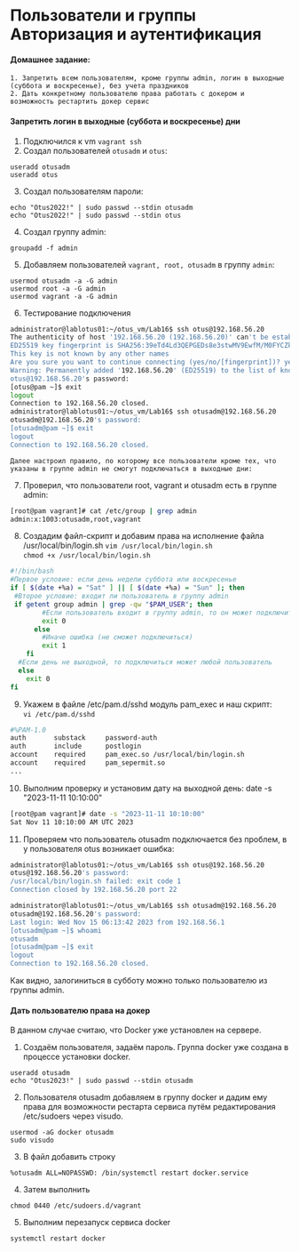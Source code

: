 # Пользователи и группы Авторизация и аутентификация

#### Домашнее задание:
    1. Запретить всем пользователям, кроме группы admin, логин в выходные (суббота и воскресенье), без учета праздников
    2. Дать конкретному пользователю права работать с докером и возможность рестартить докер сервис
#### Запретить логин в выходные (суббота и воскресенье) дни
1. Подключился к vm `vagrant ssh`
2. Создал пользователей `otusadm` и `otus`:  
```
useradd otusadm  
useradd otus
```
3. Создал пользователям пароли:  
```
echo "Otus2022!" | sudo passwd --stdin otusadm  
echo "Otus2022!" | sudo passwd --stdin otus
```
4. Создал группу admin:  
```
groupadd -f admin
```
5. Добавляем пользователей `vagrant, root, otusadm` в группу `admin`:  
```
usermod otusadm -a -G admin  
usermod root -a -G admin  
usermod vagrant -a -G admin
```
6. Тестирование подключения
```sh
administrator@lablotus01:~/otus_vm/Lab16$ ssh otus@192.168.56.20
The authenticity of host '192.168.56.20 (192.168.56.20)' can't be established.
ED25519 key fingerprint is SHA256:39eTd4Ld3QEPGEDs8e3stwMV9EwfM/M0FYCZky/bSwo.
This key is not known by any other names
Are you sure you want to continue connecting (yes/no/[fingerprint])? yes
Warning: Permanently added '192.168.56.20' (ED25519) to the list of known hosts.
otus@192.168.56.20's password: 
[otus@pam ~]$ exit
logout
Connection to 192.168.56.20 closed.
administrator@lablotus01:~/otus_vm/Lab16$ ssh otusadm@192.168.56.20
otusadm@192.168.56.20's password: 
[otusadm@pam ~]$ exit
logout
Connection to 192.168.56.20 closed.
```
    Далее настроил правило, по которому все пользователи кроме тех, что указаны в группе admin не смогут подключаться в выходные дни:
7. Проверил, что пользователи root, vagrant и otusadm есть в группе admin:
```sh
[root@pam vagrant]# cat /etc/group | grep admin
admin:x:1003:otusadm,root,vagrant
```
8. Создадим файл-скрипт и добавим права на исполнение файла /usr/local/bin/login.sh
`vim /usr/local/bin/login.sh`  
`chmod +x /usr/local/bin/login.sh`
```sh
#!/bin/bash
#Первое условие: если день недели суббота или воскресенье
if [ $(date +%a) = "Sat" ] || [ $(date +%a) = "Sun" ]; then
 #Второе условие: входит ли пользователь в группу admin
 if getent group admin | grep -qw "$PAM_USER"; then
        #Если пользователь входит в группу admin, то он может подключиться
        exit 0
      else
        #Иначе ошибка (не сможет подключиться)
        exit 1
    fi
  #Если день не выходной, то подключиться может любой пользователь
  else
    exit 0
fi
```
9. Укажем в файле /etc/pam.d/sshd модуль pam_exec и наш скрипт:  
`vi /etc/pam.d/sshd` 
```sh
#%PAM-1.0
auth       substack     password-auth
auth       include      postlogin
account    required     pam_exec.so /usr/local/bin/login.sh
account    required     pam_sepermit.so
...
```
10. Выполним проверку и установим дату на выходной день:
date -s "2023-11-11 10:10:00"
```sh
[root@pam vagrant]# date -s "2023-11-11 10:10:00"
Sat Nov 11 10:10:00 AM UTC 2023
```
11. Проверяем что пользователь otusadm подключается без проблем, в у пользователя otus возникает ошибка:
```sh
administrator@lablotus01:~/otus_vm/Lab16$ ssh otus@192.168.56.20
otus@192.168.56.20's password: 
/usr/local/bin/login.sh failed: exit code 1
Connection closed by 192.168.56.20 port 22
```
```sh
administrator@lablotus01:~/otus_vm/Lab16$ ssh otusadm@192.168.56.20
otusadm@192.168.56.20's password: 
Last login: Wed Nov 15 06:13:42 2023 from 192.168.56.1
[otusadm@pam ~]$ whoami
otusadm
[otusadm@pam ~]$ exit
logout
Connection to 192.168.56.20 closed.
```
Как видно, залогиниться в субботу можно только пользователю из группы admin.

#### Дать пользователю права на докер
В данном случае считаю, что Docker уже установлен на сервере.
1. Создаём пользователя, задаём пароль. Группа docker уже создана в процессе установки docker.
```
useradd otusadm
echo "Otus2023!" | sudo passwd --stdin otusadm
```
2. Пользователя otusadm добавляем в группу docker и дадим ему права для возможности рестарта сервиса путём редактирования /etc/sudoers через visudo.
```
usermod -aG docker otusadm
sudo visudo
```
3. В  файл добавить строку
```
%otusadm ALL=NOPASSWD: /bin/systemctl restart docker.service
```
4. Затем выполнить
```
chmod 0440 /etc/sudoers.d/vagrant
```
5. Выполним перезапуск сервиса docker 
```
systemctl restart docker
```